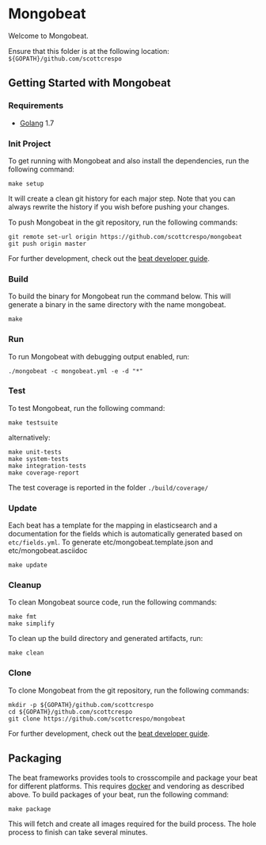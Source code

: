 # Mongobeat

Welcome to Mongobeat.

Ensure that this folder is at the following location:
`${GOPATH}/github.com/scottcrespo`

## Getting Started with Mongobeat

### Requirements

* [Golang](https://golang.org/dl/) 1.7

### Init Project
To get running with Mongobeat and also install the
dependencies, run the following command:

```
make setup
```

It will create a clean git history for each major step. Note that you can always rewrite the history if you wish before pushing your changes.

To push Mongobeat in the git repository, run the following commands:

```
git remote set-url origin https://github.com/scottcrespo/mongobeat
git push origin master
```

For further development, check out the [beat developer guide](https://www.elastic.co/guide/en/beats/libbeat/current/new-beat.html).

### Build

To build the binary for Mongobeat run the command below. This will generate a binary
in the same directory with the name mongobeat.

```
make
```


### Run

To run Mongobeat with debugging output enabled, run:

```
./mongobeat -c mongobeat.yml -e -d "*"
```


### Test

To test Mongobeat, run the following command:

```
make testsuite
```

alternatively:
```
make unit-tests
make system-tests
make integration-tests
make coverage-report
```

The test coverage is reported in the folder `./build/coverage/`

### Update

Each beat has a template for the mapping in elasticsearch and a documentation for the fields
which is automatically generated based on `etc/fields.yml`.
To generate etc/mongobeat.template.json and etc/mongobeat.asciidoc

```
make update
```


### Cleanup

To clean  Mongobeat source code, run the following commands:

```
make fmt
make simplify
```

To clean up the build directory and generated artifacts, run:

```
make clean
```


### Clone

To clone Mongobeat from the git repository, run the following commands:

```
mkdir -p ${GOPATH}/github.com/scottcrespo
cd ${GOPATH}/github.com/scottcrespo
git clone https://github.com/scottcrespo/mongobeat
```


For further development, check out the [beat developer guide](https://www.elastic.co/guide/en/beats/libbeat/current/new-beat.html).


## Packaging

The beat frameworks provides tools to crosscompile and package your beat for different platforms. This requires [docker](https://www.docker.com/) and vendoring as described above. To build packages of your beat, run the following command:

```
make package
```

This will fetch and create all images required for the build process. The hole process to finish can take several minutes.
